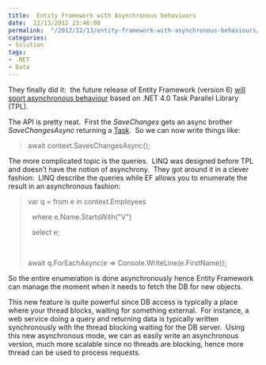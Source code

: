 ```yaml
---
title:  Entity Framework with Asynchronous behaviours
date:  12/13/2012 23:46:00
permalink:  "/2012/12/13/entity-framework-with-asynchronous-behaviours/"
categories:
- Solution
tags:
- .NET
- Data
---
```

<p>They finally did it:&#160; the future release of Entity Framework (version 6) <a href="http://msdn.microsoft.com/en-us/data/jj819165">will sport asynchronous behaviour</a> based on .NET 4.0 Task Parallel Library (TPL).</p>  <p>The API is pretty neat.&#160; First the <em>SaveChanges</em> gets an async brother <em>SaveChangesAsync</em> returning a <a href="http://msdn.microsoft.com/en-us/library/system.threading.tasks.task.aspx">Task</a>.&#160; So we can now write things like:</p>  <blockquote>   <p>await context.SavesChangesAsync();</p> </blockquote>  <p>The more complicated topic is the queries.&#160; LINQ was designed before TPL and doesn’t have the notion of asynchrony.&#160; They got around it in a clever fashion:&#160; LINQ describe the queries while EF allows you to enumerate the result in an asynchronous fashion:</p>  <blockquote>   <p>var q = from e in context.Employees</p>    <p>&#160; where e.Name.StartsWith(&quot;V&quot;)</p>    <p>&#160; select e;</p>    <p>&#160;</p>    <p>await q.ForEachAsync(e =&gt; Console.WriteLine(e.FirstName));</p> </blockquote>  <p>So the entire enumeration is done asynchronously hence Entity Framework can manage the moment when it needs to fetch the DB for new objects.</p>  <p>This new feature is quite powerful since DB access is typically a place where your thread blocks, waiting for something external.&#160; For instance, a web service doing a query and returning data is typically written synchronously with the thread blocking waiting for the DB server.&#160; Using this new asynchronous mode, we can as easily write an asynchronous version, much more scalable since no threads are blocking, hence more thread can be used to process requests.</p>